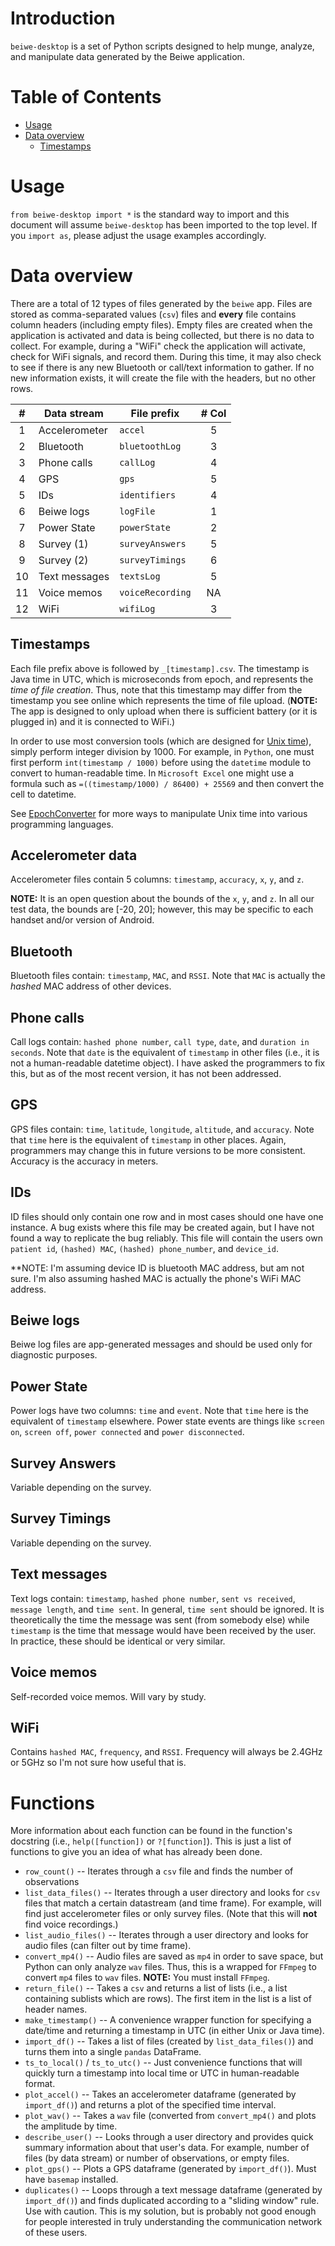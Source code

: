 # Introduction
`beiwe-desktop` is a set of Python scripts designed to help munge, analyze, and manipulate data generated by the Beiwe application. 

# Table of Contents
- [Usage](#usage)
- [Data overview](#data-overview)
    - [Timestamps](#timestamps)

# Usage
`from beiwe-desktop import *` is the standard way to import and this document will assume `beiwe-desktop` has been imported to the top level. If you `import as`, please adjust the usage examples accordingly.

# Data overview
There are a total of 12 types of files generated by the `beiwe` app. Files are stored as comma-separated values (`csv`) files and **every** file contains column headers (including empty files). Empty files are created when the application is activated and data is being collected, but there is no data to collect. For example, during a "WiFi" check the application will activate, check for WiFi signals, and record them. During this time, it may also check to see if there is any new Bluetooth or call/text information to gather. If no new information exists, it will create the file with the headers, but no other rows.

\#|Data stream|File prefix|\# Col
:-:|-----------|-----------|:---:
1|Accelerometer|`accel`|5
2|Bluetooth|`bluetoothLog`|3
3|Phone calls|`callLog`|4
4|GPS|`gps`|5
5|IDs|`identifiers`|4
6|Beiwe logs|`logFile`|1
7|Power State|`powerState`|2
8|Survey (1)|`surveyAnswers`|5
9|Survey (2)|`surveyTimings`|6
10|Text messages|`textsLog`|5
11|Voice memos|`voiceRecording`|NA
12|WiFi|`wifiLog`|3

## Timestamps
Each file prefix above is followed by `_[timestamp].csv`. The timestamp is Java time in UTC, which is microseconds from epoch, and represents the *time of file creation*. Thus, note that this timestamp may differ from the timestamp you see online which represents the time of file upload. (**NOTE:** The app is designed to only upload when there is sufficient battery (or it is plugged in) and it is connected to WiFi.)

In order to use most conversion tools (which are designed for [Unix time](https://en.wikipedia.org/wiki/Unix_time)), simply perform integer division by 1000. For example, in `Python`, one must first perform `int(timestamp / 1000)` before using the `datetime` module to convert to human-readable time. In `Microsoft Excel` one might use a formula such as `=((timestamp/1000) / 86400) + 25569` and then convert the cell to datetime.

See [EpochConverter](http://www.epochconverter.com/) for more ways to manipulate Unix time into various programming languages.

## Accelerometer data
Accelerometer files contain 5 columns: `timestamp`, `accuracy`, `x`, `y`, and `z`.

**NOTE:** It is an open question about the bounds of the `x`, `y`, and `z`. In all our test data, the bounds are [-20, 20]; however, this may be specific to each handset and/or version of Android.

## Bluetooth
Bluetooth files contain: `timestamp`, `MAC`, and `RSSI`. Note that `MAC` is actually the *hashed* MAC address of other devices.

## Phone calls
Call logs contain: `hashed phone number`, `call type`, `date`, and `duration in seconds`. Note that `date` is the equivalent of `timestamp` in other files (i.e., it is not a human-readable datetime object). I have asked the programmers to fix this, but as of the most recent version, it has not been addressed.

## GPS
GPS files contain: `time`, `latitude`, `longitude`, `altitude`, and `accuracy`. Note that `time` here is the equivalent of `timestamp` in other places. Again, programmers may change this in future versions to be more consistent. Accuracy is the accuracy in meters.

## IDs
ID files should only contain one row and in most cases should one have one instance. A bug exists where this file may be created again, but I have not found a way to replicate the bug reliably. This file will contain the users own `patient id`, `(hashed) MAC`, `(hashed) phone_number`, and `device_id`.

**NOTE: I'm assuming device ID is bluetooth MAC address, but am not sure. I'm also assuming hashed MAC is actually the phone's WiFi MAC address.

## Beiwe logs
Beiwe log files are app-generated messages and should be used only for diagnostic purposes. 

## Power State
Power logs have two columns: `time` and `event`. Note that `time` here is the equivalent of `timestamp` elsewhere. Power state events are things like `screen on`, `screen off`, `power connected` and `power disconnected`.

## Survey Answers
Variable depending on the survey.

## Survey Timings
Variable depending on the survey.

## Text messages
Text logs contain: `timestamp`, `hashed phone number`, `sent vs received`, `message length`, and `time sent`. In general, `time sent` should be ignored. It is theoretically the time the message was sent (from somebody else) while `timestamp` is the time that message would have been received by the user. In practice, these should be identical or very similar. 

## Voice memos
Self-recorded voice memos. Will vary by study.

## WiFi
Contains `hashed MAC`, `frequency`, and `RSSI`. Frequency will always be 2.4GHz or 5GHz so I'm not sure how useful that is.

# Functions
More information about each function can be found in the function's docstring (i.e., `help([function])` or `?[function]`). This is just a list of functions to give you an idea of what has already been done.

- `row_count()` -- Iterates through a `csv` file and finds the number of observations
- `list_data_files()` -- Iterates through a user directory and looks for `csv` files that match a certain datastream (and time frame). For example, will find just accelerometer files or only survey files. (Note that this will **not** find voice recordings.)
- `list_audio_files()` -- Iterates through a user directory and looks for audio files (can filter out by time frame).
- `convert_mp4()` -- Audio files are saved as `mp4` in order to save space, but Python can only analyze `wav` files. Thus, this is a wrapped for `FFmpeg` to convert `mp4` files to `wav` files. **NOTE:** You must install `FFmpeg`.
- `return_file()` -- Takes a `csv` and returns a list of lists (i.e., a list containing sublists which are rows). The first item in the list is a list of header names.
- `make_timestamp()` -- A convenience wrapper function for specifying a date/time and returning a timestamp in UTC (in either Unix or Java time).
- `import_df()` -- Takes a list of files (created by `list_data_files()`) and turns them into a single `pandas` DataFrame. 
- `ts_to_local()` / `ts_to_utc()` -- Just convenience functions that will quickly turn a timestamp into local time or UTC in human-readable format.
- `plot_accel()` -- Takes an accelerometer dataframe (generated by `import_df()`) and returns a plot of the specified time interval.
- `plot_wav()` -- Takes a `wav` file (converted from `convert_mp4()` and plots the amplitude by time.
- `describe_user()` -- Looks through a user directory and provides quick summary information about that user's data. For example, number of files (by data stream) or number of observations, or empty files.
- `plot_gps()` -- Plots a GPS dataframe (generated by `import_df()`). Must have `basemap` installed.
- `duplicates()` -- Loops through a text message dataframe (generated by `import_df()`) and finds duplicated according to a "sliding window" rule. Use with caution. This is my solution, but is probably not good enough for people interested in truly understanding the communication network of these users.

